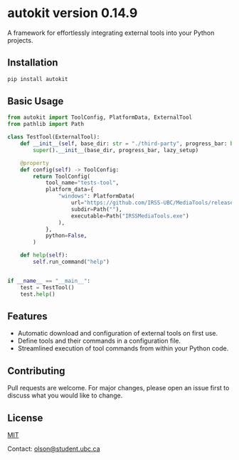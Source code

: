 # autokit version 0.14.9



A framework for effortlessly integrating external tools into your Python projects.

## Installation

```bash
pip install autokit 
```

## Basic Usage

```python
from autokit import ToolConfig, PlatformData, ExternalTool
from pathlib import Path

class TestTool(ExternalTool):
    def __init__(self, base_dir: str = "./third-party", progress_bar: bool = True, lazy_setup: bool = False):
        super().__init__(base_dir, progress_bar, lazy_setup)

    @property
    def config(self) -> ToolConfig:
        return ToolConfig(
            tool_name="tests-tool",
            platform_data={
                "windows": PlatformData(
                    url="https://github.com/IRSS-UBC/MediaTools/releases/download/latest/win-x64.zip",
                    subdir=Path(""),
                    executable=Path("IRSSMediaTools.exe")
                ),
            },
            python=False,
        )

    def help(self):
        self.run_command("help")


if __name__ == "__main__":
    test = TestTool()
    test.help()
```

## Features
- Automatic download and configuration of external tools on first use.
- Define tools and their commands in a configuration file.
- Streamlined execution of tool commands from within your Python code.

## Contributing
Pull requests are welcome. For major changes, please open an issue first to discuss what you would like to change.

## License
[MIT](https://choosealicense.com/licenses/mit/)


Contact: olson@student.ubc.ca